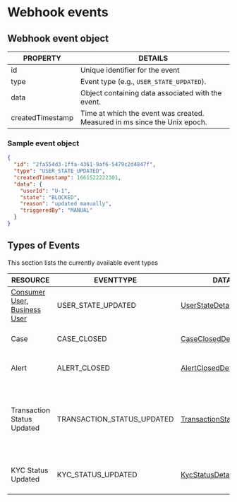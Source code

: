 # Webhook events

## Webhook event object

| PROPERTY         | DETAILS                                                                   |
| ---------------- | ------------------------------------------------------------------------- |
| id               | Unique identifier for the event                                           |
| type             | Event type (e.g., `USER_STATE_UPDATED`).                                  |
| data             | Object containing data associated with the event.                         |
| createdTimestamp | Time at which the event was created. Measured in ms since the Unix epoch. |

### Sample event object

```json
{
  "id": "2fa554d3-1ffa-4361-9af6-5479c2d4847f",
  "type": "USER_STATE_UPDATED",
  "createdTimestamp": 1661522222301,
  "data": {
    "userId": "U-1",
    "state": "BLOCKED",
    "reason": "updated manually",
    "triggeredBy": "MANUAL"
  }
}
```

## Types of Events

This section lists the currently available event types

| RESOURCE                                                                                                                                                                 | EVENTTYPE                  | DATA                                                                                                               | DESCRIPTION                                                                   |
| ------------------------------------------------------------------------------------------------------------------------------------------------------------------------ | -------------------------- | ------------------------------------------------------------------------------------------------------------------ | ----------------------------------------------------------------------------- |
| [Consumer User](https://docs.flagright.com/docs/flagright-api/55fc43dfa5972-user), [Business User](https://docs.flagright.com/docs/flagright-api/e6c30c54acc8d-business) | USER_STATE_UPDATED         | [UserStateDetails](https://docs.flagright.com/docs/flagright-api/6449d29f75b92-user-state-details)                 | Occurs whenever a user's state is updated                                     |
| Case                                                                                                                                                                     | CASE_CLOSED                | [CaseClosedDetails](https://docs.flagright.com/docs/flagright-api/33c1ef3ffbde8-case-closed-details)               | Occurs whenever a case is closed                                              |
| Alert                                                                                                                                                                    | ALERT_CLOSED               | [AlertClosedDetails](https://docs.flagright.com/docs/flagright-api/5a207dd38b88e-alert-closed-details)             | Occurs whenever a alert is closed                                             |
| Transaction Status Updated                                                                                                                                               | TRANSACTION_STATUS_UPDATED | [TransactionStatusDetails](https://docs.flagright.com/docs/flagright-api/05e432d383e7b-transaction-status-details) | Occurs whenever a transaction status is updated manually on Flagright console |
| KYC Status Updated                                                                                                                                                       | KYC_STATUS_UPDATED         | [KycStatusDetails](https://docs.flagright.com/docs/flagright-api/0b5b0b0b5b0b-kyc-status-details)                  | Occurs whenever a kyc status is updated                                       |
